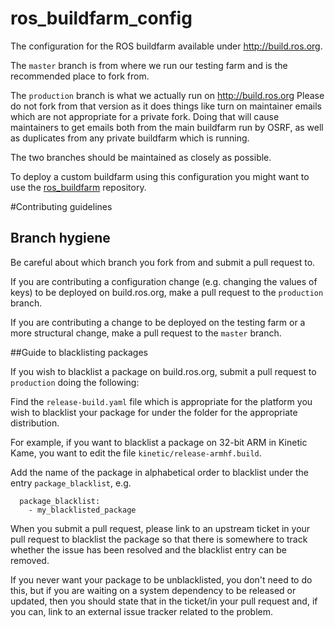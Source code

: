ros_buildfarm_config
====================

The configuration for the ROS buildfarm available under http://build.ros.org.

The `master` branch is from where we run our testing farm and is the recommended place to fork from. 

The `production` branch is what we actually run on http://build.ros.org Please do not fork from that version as it does things like turn on maintainer emails which are not appropriate for a private fork. Doing that will cause maintainers to get emails both from the main buildfarm run by OSRF, as well as duplicates from any private buildfarm which is running.

The two branches should be maintained as closely as possible. 

To deploy a custom buildfarm using this configuration you might want to use the
[ros_buildfarm](https://github.com/ros-infrastructure/ros_buildfarm)
repository.

#Contributing guidelines

## Branch hygiene
Be careful about which branch you fork from and submit a pull request to.

If you are contributing a configuration change (e.g. changing the values of keys) to be deployed on build.ros.org, make a pull request to the `production` branch.

If you are contributing a change to be deployed on the testing farm or a more structural change, make a pull request to the `master` branch.

##Guide to blacklisting packages

If you wish to blacklist a package on build.ros.org, submit a pull request to `production` doing the following:

Find the `release-build.yaml` file which is appropriate for the platform you wish to blacklist your package for under the folder for the appropriate distribution.

For example, if you want to blacklist a package on 32-bit ARM in Kinetic Kame, you want to edit the file `kinetic/release-armhf.build`.

Add the name of the package in alphabetical order to blacklist under the entry `package_blacklist`, e.g.

```
  package_blacklist:
    - my_blacklisted_package
```

When you submit a pull request, please link to an upstream ticket in your pull request to blacklist the package so that there is somewhere to track whether the issue has been resolved and the blacklist entry can be removed.

If you never want your package to be unblacklisted, you don't need to do this, but if you are waiting on a system dependency to be released or updated, then you should state that in the ticket/in your pull request and, if you can, link to an external issue tracker related to the problem.
